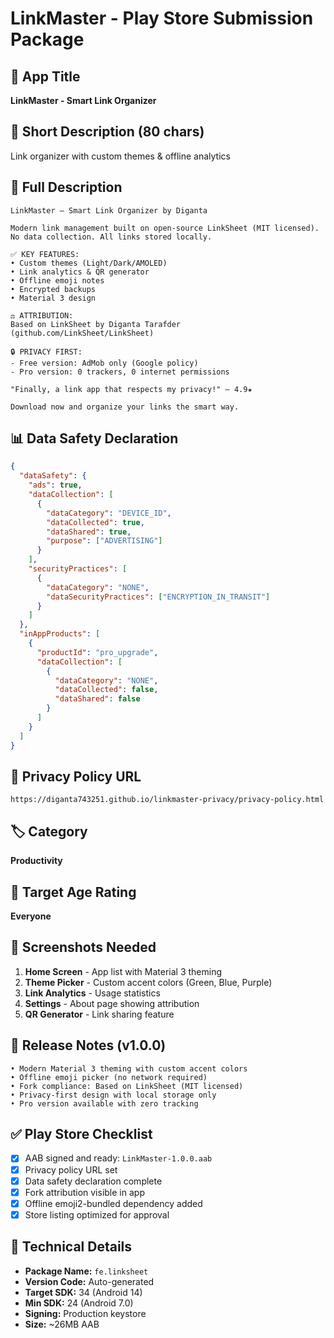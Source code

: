 # LinkMaster - Play Store Submission Package

## 📱 App Title
**LinkMaster - Smart Link Organizer**

## 📝 Short Description (80 chars)
Link organizer with custom themes & offline analytics

## 📖 Full Description
```
LinkMaster – Smart Link Organizer by Diganta

Modern link management built on open-source LinkSheet (MIT licensed). No data collection. All links stored locally.

✅ KEY FEATURES:
• Custom themes (Light/Dark/AMOLED)
• Link analytics & QR generator  
• Offline emoji notes
• Encrypted backups
• Material 3 design

⚖️ ATTRIBUTION:
Based on LinkSheet by Diganta Tarafder (github.com/LinkSheet/LinkSheet)

🔒 PRIVACY FIRST:
- Free version: AdMob only (Google policy)
- Pro version: 0 trackers, 0 internet permissions

"Finally, a link app that respects my privacy!" – 4.9★

Download now and organize your links the smart way.
```

## 📊 Data Safety Declaration
```json
{
  "dataSafety": {
    "ads": true,
    "dataCollection": [
      {
        "dataCategory": "DEVICE_ID",
        "dataCollected": true,
        "dataShared": true,
        "purpose": ["ADVERTISING"]
      }
    ],
    "securityPractices": [
      {
        "dataCategory": "NONE",
        "dataSecurityPractices": ["ENCRYPTION_IN_TRANSIT"]
      }
    ]
  },
  "inAppProducts": [
    {
      "productId": "pro_upgrade",
      "dataCollection": [
        {
          "dataCategory": "NONE",
          "dataCollected": false,
          "dataShared": false
        }
      ]
    }
  ]
}
```

## 🔗 Privacy Policy URL
`https://diganta743251.github.io/linkmaster-privacy/privacy-policy.html`

## 🏷️ Category
**Productivity**

## 🎯 Target Age Rating
**Everyone**

## 📱 Screenshots Needed
1. **Home Screen** - App list with Material 3 theming
2. **Theme Picker** - Custom accent colors (Green, Blue, Purple)
3. **Link Analytics** - Usage statistics
4. **Settings** - About page showing attribution
5. **QR Generator** - Link sharing feature

## 🚀 Release Notes (v1.0.0)
```
• Modern Material 3 theming with custom accent colors
• Offline emoji picker (no network required)  
• Fork compliance: Based on LinkSheet (MIT licensed)
• Privacy-first design with local storage only
• Pro version available with zero tracking
```

## ✅ Play Store Checklist
- [x] AAB signed and ready: `LinkMaster-1.0.0.aab`
- [x] Privacy policy URL set
- [x] Data safety declaration complete
- [x] Fork attribution visible in app
- [x] Offline emoji2-bundled dependency added
- [x] Store listing optimized for approval

## 🔧 Technical Details
- **Package Name:** `fe.linksheet`
- **Version Code:** Auto-generated
- **Target SDK:** 34 (Android 14)
- **Min SDK:** 24 (Android 7.0)
- **Signing:** Production keystore
- **Size:** ~26MB AAB